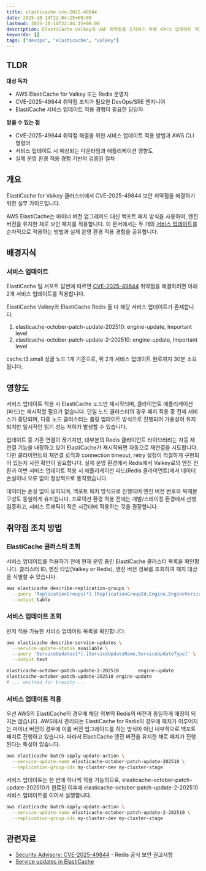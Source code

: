 ```yaml
---
title: elasticache cve-2025-49844
date: 2025-10-14T22:04:15+09:00
lastmod: 2025-10-14T22:04:15+09:00
description: ElastiCache Valkey의 UAF 취약점을 조치하기 위해 서비스 업데이트 적용하기 
keywords: []
tags: ["devops", "elasticache", "valkey"] 
---
```


## TLDR

**대상 독자**

- AWS ElastiCache for Valkey 또는 Redis 운영자
- CVE-2025-49844 취약점 조치가 필요한 DevOps/SRE 엔지니어
- ElastiCache 서비스 업데이트 적용 경험이 필요한 담당자

**얻을 수 있는 점**

- CVE-2025-49844 취약점 해결을 위한 서비스 업데이트 적용 방법과 AWS CLI 명령어
- 서비스 업데이트 시 예상되는 다운타임과 애플리케이션 영향도
- 실제 운영 환경 적용 경험 기반의 검증된 절차

## 개요

ElastiCache for Valkey 클러스터에서 CVE-2025-49844 보안 취약점을 해결하기 위한 실무 가이드입니다.

AWS ElastiCache는 마이너 버전 업그레이드 대신 백포트 패치 방식을 사용하여, 엔진 버전을 유지한 채로 보안 패치를 적용합니다. 이 문서에서는 두 개의 [서비스 업데이트](https://docs.aws.amazon.com/AmazonElastiCache/latest/dg/Self-Service-Updates.html)를 순차적으로 적용하는 방법과 실제 운영 환경 적용 경험을 공유합니다.

## 배경지식

### 서비스 업데이트

ElastiCache 팀 서포트 답변에 따르면 [CVE-2025-49844](https://www.cve.org/CVERecord?id=CVE-2025-49844) 취약점을 해결하려면 아래 2개 서비스 업데이트를 적용합니다.

ElastiCache Valkey와 ElastiCache Redis 둘 다 해당 서비스 업데이트가 존재합니다.

1. elasticache-october-patch-update-202510: engine-update, Important level
2. elasticache-october-patch-update-2-202510: engine-update, Important level

cache.t3.small 싱글 노드 1개 기준으로, 위 2개 서비스 업데이트 완료까지 30분 소요됩니다.

## 영향도

서비스 업데이트 적용 시 ElastiCache 노드만 재시작되며, 클라이언트 애플리케이션(파드)는 재시작할 필요가 없습니다. 단일 노드 클러스터의 경우 패치 적용 중 전체 서비스가 중단되며, 다중 노드 클러스터는 롤링 업데이트 방식으로 진행되어 가용성이 유지되지만 일시적인 읽기 성능 저하가 발생할 수 있습니다.

업데이트 중 기존 연결이 끊기지만, 대부분의 Redis 클라이언트 라이브러리는 자동 재연결 기능을 내장하고 있어 ElastiCache가 재시작되면 자동으로 재연결을 시도합니다. 다만 클라이언트의 재연결 로직과 connection timeout, retry 설정이 적절하게 구현되어 있는지 사전 확인이 필요합니다. 실제 운영 환경에서 Redis에서 Valkey로의 엔진 전환과 이번 서비스 업데이트 적용 시 애플리케이션 파드(Redis 클라이언트)에서 데이터 손실이나 오류 없이 정상적으로 동작했습니다.

데이터는 손실 없이 유지되며, 백포트 패치 방식으로 진행되어 엔진 버전 번호와 복제본 구성도 동일하게 유지됩니다. 프로덕션 환경 적용 전에는 개발/스테이징 환경에서 선행 검증하고, 서비스 트래픽이 적은 시간대에 적용하는 것을 권장합니다.

## 취약점 조치 방법

### ElastiCache 클러스터 조회

서비스 업데이트를 적용하기 전에 현재 운영 중인 ElastiCache 클러스터 목록을 확인합니다. 클러스터 ID, 엔진 타입(Valkey or Redis), 엔진 버전 정보를 조회하여 패치 대상을 식별할 수 있습니다.

```bash
aws elasticache describe-replication-groups \
  --query 'ReplicationGroups[*].[ReplicationGroupId,Engine,EngineVersion]' \
  --output table
```

### 서비스 업데이트 조회

먼저 적용 가능한 서비스 업데이트 목록을 확인합니다:

```bash
aws elasticache describe-service-updates \
  --service-update-status available \
  --query 'ServiceUpdates[*].[ServiceUpdateName,ServiceUpdateType]' \
  --output text
```

```bash
elasticache-october-patch-update-2-202510       engine-update
elasticache-october-patch-update-202510 engine-update
# ... omitted for brevity ...
```

### 서비스 업데이트 적용

우선 AWS의 ElastiCache의 경우에 해당 외부의 Redis의 버전과 동일하게 매칭이 되지는 않습니다. AWS에서 관리되는 ElastiCache for Redis의 경우에 패치가 이루어지는 마이너 버전의 경우에 이를 버전 업그레이드를 하는 방식이 아닌 내부적으로 백포트 패치로 진행하고 있습니다. 따라서 ElastiCache 엔진 버전을 유지한 채로 패치가 진행된다는 특성이 있습니다.

```bash
aws elasticache batch-apply-update-action \
  --service-update-name elasticache-october-patch-update-202510 \
  --replication-group-ids my-cluster-dev my-cluster-stage
```

서비스 업데이트는 한 번에 하나씩 적용 가능하므로, elasticache-october-patch-update-202510가 완료된 이후에 elasticache-october-patch-update-2-202510 서비스 업데이트를 이어서 실행합니다.

```bash
aws elasticache batch-apply-update-action \
  --service-update-name elasticache-october-patch-update-2-202510 \
  --replication-group-ids my-cluster-dev my-cluster-stage
```

## 관련자료

- [Security Advisory: CVE-2025-49844](https://redis.io/blog/security-advisory-cve-2025-49844/) - Redis 공식 보안 권고사항
- [Service updates in ElastiCache](https://docs.aws.amazon.com/AmazonElastiCache/latest/dg/Self-Service-Updates.html)
